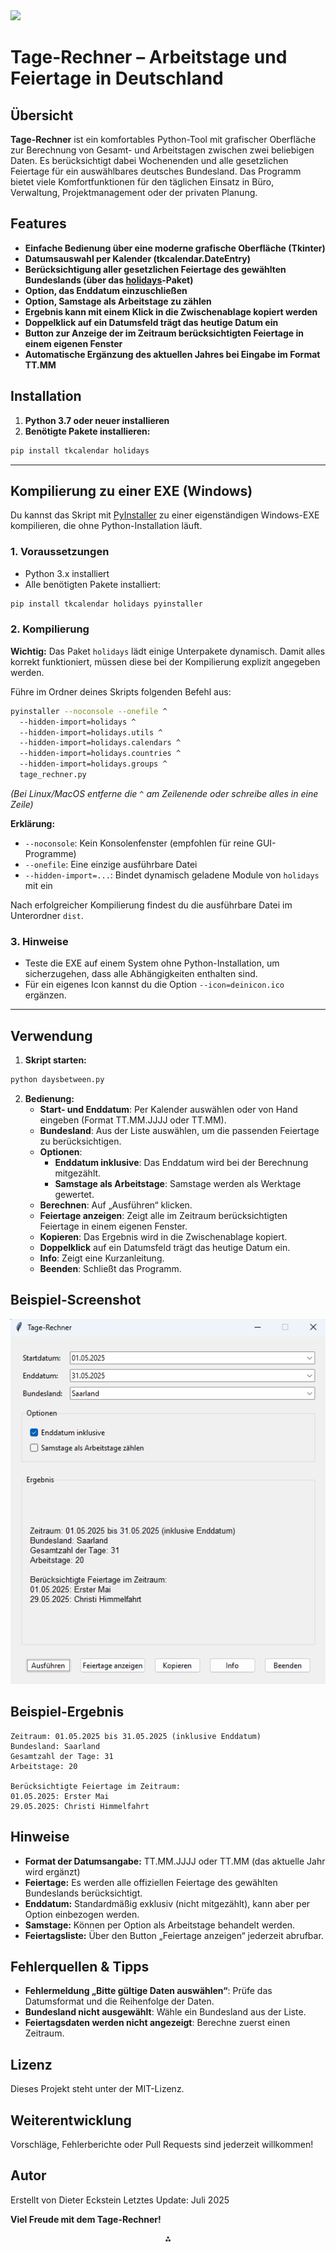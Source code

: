 <img src="https://r2cdn.perplexity.ai/pplx-full-logo-primary-dark%402x.png" class="logo" width="120"/>

# Tage-Rechner – Arbeitstage und Feiertage in Deutschland

## Übersicht

**Tage-Rechner** ist ein komfortables Python-Tool mit grafischer Oberfläche zur Berechnung von Gesamt- und Arbeitstagen zwischen zwei beliebigen Daten. Es berücksichtigt dabei Wochenenden und alle gesetzlichen Feiertage für ein auswählbares deutsches Bundesland. Das Programm bietet viele Komfortfunktionen für den täglichen Einsatz in Büro, Verwaltung, Projektmanagement oder der privaten Planung.

## Features

- **Einfache Bedienung über eine moderne grafische Oberfläche (Tkinter)**
- **Datumsauswahl per Kalender (tkcalendar.DateEntry)**
- **Berücksichtigung aller gesetzlichen Feiertage des gewählten Bundeslands (über das [holidays](https://pypi.org/project/holidays/)-Paket)**
- **Option, das Enddatum einzuschließen**
- **Option, Samstage als Arbeitstage zu zählen**
- **Ergebnis kann mit einem Klick in die Zwischenablage kopiert werden**
- **Doppelklick auf ein Datumsfeld trägt das heutige Datum ein**
- **Button zur Anzeige der im Zeitraum berücksichtigten Feiertage in einem eigenen Fenster**
- **Automatische Ergänzung des aktuellen Jahres bei Eingabe im Format TT.MM**


## Installation

1. **Python 3.7 oder neuer installieren**
2. **Benötigte Pakete installieren:**

```bash
pip install tkcalendar holidays
```

---
## Kompilierung zu einer EXE (Windows)

Du kannst das Skript mit [PyInstaller](https://www.pyinstaller.org/) zu einer eigenständigen Windows-EXE kompilieren, die ohne Python-Installation läuft.

### 1. Voraussetzungen

- Python 3.x installiert
- Alle benötigten Pakete installiert:

```bash
pip install tkcalendar holidays pyinstaller
```


### 2. Kompilierung

**Wichtig:**
Das Paket `holidays` lädt einige Unterpakete dynamisch. Damit alles korrekt funktioniert, müssen diese bei der Kompilierung explizit angegeben werden.

Führe im Ordner deines Skripts folgenden Befehl aus:

```bash
pyinstaller --noconsole --onefile ^
  --hidden-import=holidays ^
  --hidden-import=holidays.utils ^
  --hidden-import=holidays.calendars ^
  --hidden-import=holidays.countries ^
  --hidden-import=holidays.groups ^
  tage_rechner.py
```

*(Bei Linux/MacOS entferne die `^` am Zeilenende oder schreibe alles in eine Zeile)*

**Erklärung:**

- `--noconsole`: Kein Konsolenfenster (empfohlen für reine GUI-Programme)
- `--onefile`: Eine einzige ausführbare Datei
- `--hidden-import=...`: Bindet dynamisch geladene Module von `holidays` mit ein

Nach erfolgreicher Kompilierung findest du die ausführbare Datei im Unterordner `dist`.

### 3. Hinweise

- Teste die EXE auf einem System ohne Python-Installation, um sicherzugehen, dass alle Abhängigkeiten enthalten sind.
- Für ein eigenes Icon kannst du die Option `--icon=deinicon.ico` ergänzen.

---

## Verwendung

1. **Skript starten:**

```bash
python daysbetween.py
```

2. **Bedienung:**
    - **Start- und Enddatum**: Per Kalender auswählen oder von Hand eingeben (Format TT.MM.JJJJ oder TT.MM).
    - **Bundesland**: Aus der Liste auswählen, um die passenden Feiertage zu berücksichtigen.
    - **Optionen**:
        - **Enddatum inklusive**: Das Enddatum wird bei der Berechnung mitgezählt.
        - **Samstage als Arbeitstage**: Samstage werden als Werktage gewertet.
    - **Berechnen**: Auf „Ausführen“ klicken.
    - **Feiertage anzeigen**: Zeigt alle im Zeitraum berücksichtigten Feiertage in einem eigenen Fenster.
    - **Kopieren**: Das Ergebnis wird in die Zwischenablage kopiert.
    - **Doppelklick** auf ein Datumsfeld trägt das heutige Datum ein.
    - **Info**: Zeigt eine Kurzanleitung.
    - **Beenden**: Schließt das Programm.

## Beispiel-Screenshot
![alt text](screenshot/Screenshot.png)

## Beispiel-Ergebnis

```
Zeitraum: 01.05.2025 bis 31.05.2025 (inklusive Enddatum)
Bundesland: Saarland
Gesamtzahl der Tage: 31
Arbeitstage: 20

Berücksichtigte Feiertage im Zeitraum:
01.05.2025: Erster Mai
29.05.2025: Christi Himmelfahrt
```


## Hinweise

- **Format der Datumsangabe:** TT.MM.JJJJ oder TT.MM (das aktuelle Jahr wird ergänzt)
- **Feiertage:** Es werden alle offiziellen Feiertage des gewählten Bundeslands berücksichtigt.
- **Enddatum:** Standardmäßig exklusiv (nicht mitgezählt), kann aber per Option einbezogen werden.
- **Samstage:** Können per Option als Arbeitstage behandelt werden.
- **Feiertagsliste:** Über den Button „Feiertage anzeigen“ jederzeit abrufbar.


## Fehlerquellen \& Tipps

- **Fehlermeldung „Bitte gültige Daten auswählen“**: Prüfe das Datumsformat und die Reihenfolge der Daten.
- **Bundesland nicht ausgewählt**: Wähle ein Bundesland aus der Liste.
- **Feiertagsdaten werden nicht angezeigt**: Berechne zuerst einen Zeitraum.


## Lizenz

Dieses Projekt steht unter der MIT-Lizenz.

## Weiterentwicklung

Vorschläge, Fehlerberichte oder Pull Requests sind jederzeit willkommen!

## Autor

Erstellt von Dieter Eckstein
Letztes Update: Juli 2025

**Viel Freude mit dem Tage-Rechner!**

<div style="text-align: center">⁂</div>

[^1]: daysbetween.py

